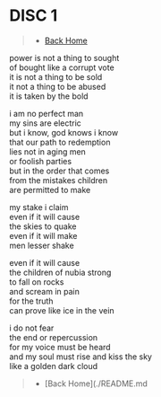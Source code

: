 # DISC 1

> * [Back Home](./README.md)

power is not a thing to sought  
of bought like a corrupt vote  
it is not a thing to be sold  
it not a thing to be abused  
it is taken by the bold  

i am no perfect man  
my sins are electric  
but i know, god knows i know  
that our path to redemption  
lies not in aging men  
or foolish parties  
but in the order that comes  
from the mistakes children  
are permitted to make

my stake i claim  
even if it will cause  
the skies to quake  
even if it will make  
men lesser shake  

even if it will cause  
the children of nubia strong  
to fall on rocks  
and scream in pain  
for the truth  
can prove like ice in the vein  

i do not fear  
the end or repercussion  
for my voice must be heard  
and my soul must rise and kiss the sky  
like a golden dark cloud

> * [Back Home](./README.md
